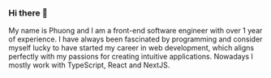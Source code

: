 ### Hi there 👋

My name is Phuong and I am a front-end software engineer with over 1 year of experience. I have always been fascinated by programming and consider myself lucky to have started my career in web development, which aligns perfectly with my passions for creating intuitive applications. Nowadays I mostly work with TypeScript, React and NextJS.
<!--
**phuongtran1187/phuongtran1187** is a ✨ _special_ ✨ repository because its `README.md` (this file) appears on your GitHub profile.

My name is Phuong and I am a front-end software engineer with over 1 year of experience. I have always been fascinated by programming and consider myself lucky to have started my career in web development, which aligns perfectly with my passions for creating intuitive applications. Nowadays I mostly work with TypeScript, React and NextJS.
-->
